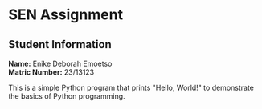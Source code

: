 # SEN Assignment

## Student Information

**Name:** Enike Deborah Emoetso  
**Matric Number:** 23/13123

This is a simple Python program that prints "Hello, World!" to demonstrate the basics of Python programming.